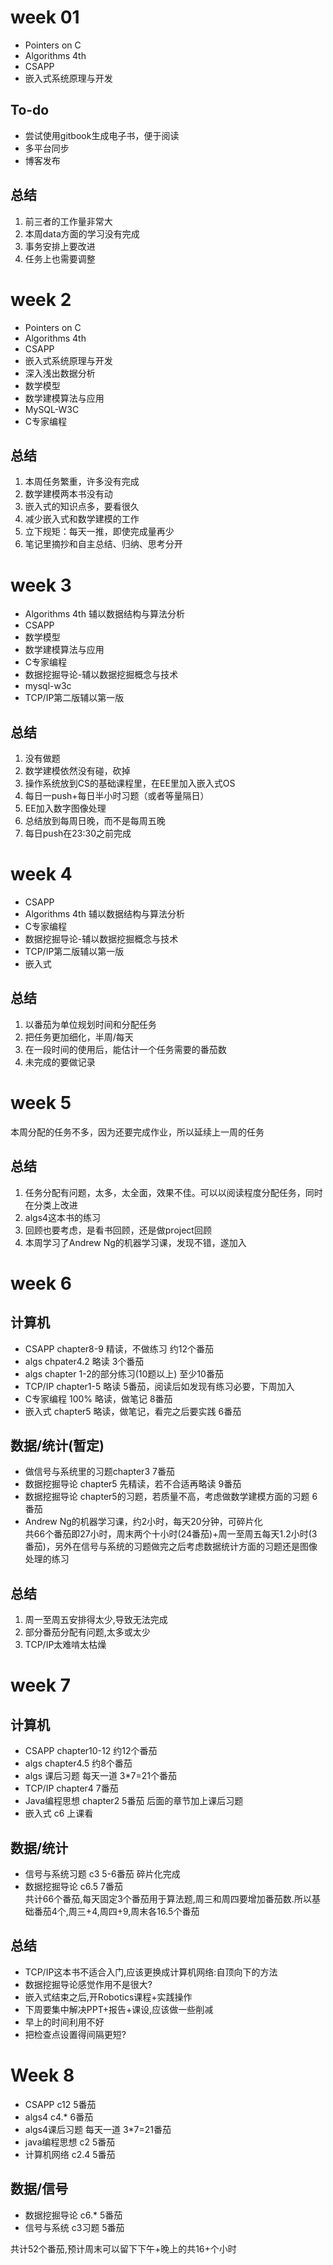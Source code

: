 # week 01
- Pointers on C
- Algorithms 4th
- CSAPP
- 嵌入式系统原理与开发
## To-do
- 尝试使用gitbook生成电子书，便于阅读
- 多平台同步
- 博客发布
## 总结
1. 前三者的工作量非常大
2. 本周data方面的学习没有完成
3. 事务安排上要改进
4. 任务上也需要调整
# week 2
* Pointers on C
* Algorithms 4th
* CSAPP
* 嵌入式系统原理与开发
* 深入浅出数据分析
* 数学模型
* 数学建模算法与应用
* MySQL-W3C
* C专家编程
## 总结
1. 本周任务繁重，许多没有完成
2. 数学建模两本书没有动
3. 嵌入式的知识点多，要看很久
4. 减少嵌入式和数学建模的工作
5. 立下规矩：每天一推，即使完成量再少
6. 笔记里摘抄和自主总结、归纳、思考分开
# week 3
* Algorithms 4th 辅以数据结构与算法分析
* CSAPP
* 数学模型
* 数学建模算法与应用
* C专家编程
* 数据挖掘导论-辅以数据挖掘概念与技术
* mysql-w3c
* TCP/IP第二版辅以第一版
## 总结
1. 没有做题
2. 数学建模依然没有碰，砍掉
3. 操作系统放到CS的基础课程里，在EE里加入嵌入式OS
4. 每日一push+每日半小时习题（或者等量隔日）
5. EE加入数字图像处理
6. 总结放到每周日晚，而不是每周五晚
7. 每日push在23:30之前完成
# week 4
* CSAPP
* Algorithms 4th 辅以数据结构与算法分析
* C专家编程
* 数据挖掘导论-辅以数据挖掘概念与技术
* TCP/IP第二版辅以第一版
* 嵌入式
## 总结
1. 以番茄为单位规划时间和分配任务
2. 把任务更加细化，半周/每天
3. 在一段时间的使用后，能估计一个任务需要的番茄数
4. 未完成的要做记录
# week 5
本周分配的任务不多，因为还要完成作业，所以延续上一周的任务
## 总结
1. 任务分配有问题，太多，太全面，效果不佳。可以以阅读程度分配任务，同时在分类上改进
2. algs4这本书的练习
3. 回顾也要考虑，是看书回顾，还是做project回顾
4. 本周学习了Andrew Ng的机器学习课，发现不错，遂加入
# week 6
## 计算机
* CSAPP chapter8-9 精读，不做练习 约12个番茄
* algs chpater4.2 略读 3个番茄
* algs chapter 1-2的部分练习(10题以上) 至少10番茄 
* TCP/IP chapter1-5 略读 5番茄，阅读后如发现有练习必要，下周加入
* C专家编程 100% 略读，做笔记 8番茄
* 嵌入式 chapter5 略读，做笔记，看完之后要实践 6番茄
## 数据/统计(暂定)
* 做信号与系统里的习题chapter3 7番茄
* 数据挖掘导论 chapter5 先精读，若不合适再略读 9番茄
* 数据挖掘导论 chapter5的习题，若质量不高，考虑做数学建模方面的习题 6番茄
* Andrew Ng的机器学习课，约2小时，每天20分钟，可碎片化
  <br>共66个番茄即27小时，周末两个十小时(24番茄)+周一至周五每天1.2小时(3番茄)，另外在信号与系统的习题做完之后考虑数据统计方面的习题还是图像处理的练习
## 总结
1. 周一至周五安排得太少,导致无法完成
2. 部分番茄分配有问题,太多或太少
3. TCP/IP太难啃太枯燥
# week 7
## 计算机
* CSAPP chapter10-12 约12个番茄
* algs chapter4.5 约8个番茄
* algs 课后习题 每天一道 3*7=21个番茄
* TCP/IP chapter4 7番茄
* Java编程思想 chapter2 5番茄 后面的章节加上课后习题
* 嵌入式 c6 上课看
## 数据/统计
* 信号与系统习题 c3 5-6番茄 碎片化完成
* 数据挖掘导论 c6.5 7番茄
  <br>共计66个番茄,每天固定3个番茄用于算法题,周三和周四要增加番茄数.所以基础番茄4个,周三+4,周四+9,周末各16.5个番茄

## 总结

* TCP/IP这本书不适合入门,应该更换成计算机网络:自顶向下的方法
* 数据挖掘导论感觉作用不是很大?
* 嵌入式结束之后,开Robotics课程+实践操作
* 下周要集中解决PPT+报告+课设,应该做一些削减
* 早上的时间利用不好
* 把检查点设置得间隔更短?

# Week 8

* CSAPP c12 5番茄
* algs4 c4.* 6番茄
* algs4课后习题 每天一道 3*7=21番茄
* java编程思想 c2  5番茄
* 计算机网络 c2.4 5番茄

## 数据/信号

* 数据挖掘导论 c6.* 5番茄
* 信号与系统 c3习题 5番茄

共计52个番茄,预计周末可以留下下午+晚上的共16+个小时